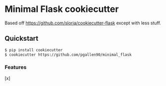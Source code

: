# Minimal Flask cookiecutter

Based off https://github.com/sloria/cookiecutter-flask except with less stuff.

## Quickstart
```bash
$ pip install cookiecutter
$ cookiecutter https://github.com/pgallen90/minimal_flask
```

### Features
[x] 